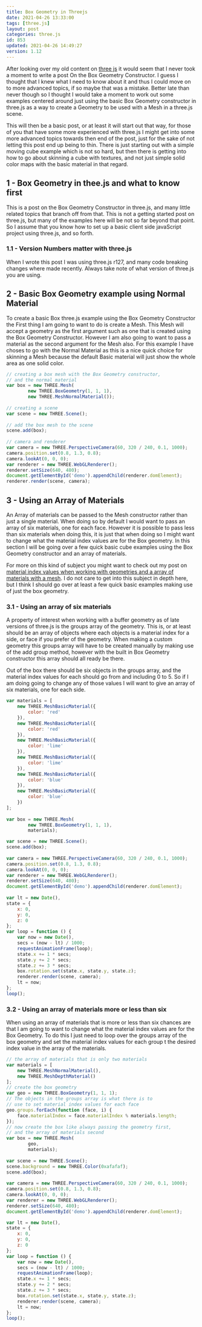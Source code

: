 ```yaml
---
title: Box Geometry in Threejs
date: 2021-04-26 13:33:00
tags: [three.js]
layout: post
categories: three.js
id: 853
updated: 2021-04-26 14:49:27
version: 1.12
---
```


After looking over my old content on [three js](https://threejs.org/) it would seem that I never took a moment to write a post On the Box Geometry Constructor. I guess I thought that I knew what I need to know about it and thus I could move on to more advanced topics, if so maybe that was a mistake. Better late than never though so I thought I would take a moment to work out some examples centered around just using the basic Box Geometry constructor in three.js as a way to create a Geometry to be used with a Mesh in a three.js scene.

This will then be a basic post, or at least it will start out that way, for those of you that have some more experienced with three.js I might get into some more advanced topics towards then end of the post, just for the sake of not letting this post end up being to thin. There is just starting out with a simple moving cube example which is not so hard, but then there is getting into how to go about skinning a cube with textures, and not just simple solid color maps with the basic material in that regard.

<!-- more -->

## 1 - Box Geometry in thee.js and what to know first

This is a post on the Box Geometry Constructor in three.js, and many little related topics that branch off from that. This is not a getting started post on three.js, but many of the examples here will be not so far beyond that point. So I assume that you know how to set up a basic client side javaScript project using three.js, and so forth.

### 1.1 - Version Numbers matter with three.js

When I wrote this post I was using three.js r127, and many code breaking changes where made recently. Always take note of what version of three.js you are using.

## 2 - Basic Box Geometry example using Normal Material

To create a basic Box three.js example using the Box Geometry Constructor the First thing I am going to want to do is create a Mesh. This Mesh will accept a geometry as the first argument such as one that is created using the Box Geometry Constructor. However I am also going to want to pass a material as the second argument for the Mesh also. For this example I have choses to go with the Normal Material as this is a nice quick choice for skinning a Mesh because the default Basic material will just show the whole area as one solid color.

```js
// creating a box mesh with the Box Geometry constructor,
// and the normal material
var box = new THREE.Mesh(
        new THREE.BoxGeometry(1, 1, 1),
        new THREE.MeshNormalMaterial());
 
// creating a scene
var scene = new THREE.Scene();
 
// add the box mesh to the scene
scene.add(box);
 
// camera and renderer
var camera = new THREE.PerspectiveCamera(60, 320 / 240, 0.1, 1000);
camera.position.set(0.8, 1.3, 0.8);
camera.lookAt(0, 0, 0);
var renderer = new THREE.WebGLRenderer();
renderer.setSize(640, 480);
document.getElementById('demo').appendChild(renderer.domElement);
renderer.render(scene, camera);
```

## 3 - Using an Array of Materials

An Array of materials can be passed to the Mesh constructor rather than just a single material. When doing so by default I would want to pass an array of six materials, one for each face. However it is possible to pass less than six materials when doing this, it is just that when doing so I might want to change what the material index values are for the Box geometry. In this section I will be going over a few quick basic cube examples using the Box Geometry constructor and an array of materials. 

For more on this kind of subject you might want to check out my post on [material index values when working with geometries and a array of materials with a mesh](/2018/05/14/threejs-mesh-material-index/). I do not care to get into this subject in depth here, but I think I should go over at least a few quick basic examples making use of just the box geometry.

### 3.1 - Using an array of six materials

A property of interest when working with a buffer geometry as of late versions of three.js is the groups array of the geometry. This is, or at least should be an array of objects where each objects is a material index for a side, or face if you prefer of the geometry. When making a custom geometry this groups array will have to be created manually by making use of the add group method, however with the built in Box Geometry constructor this array should all ready be there.

Out of the box there should be six objects in the groups array, and the material index values for each should go from  and including 0 to 5. So if I am doing going to change any of those values I will want to give an array of six materials, one for each side.

```js
var materials = [
    new THREE.MeshBasicMaterial({
        color: 'red'
    }),
    new THREE.MeshBasicMaterial({
        color: 'red'
    }),
    new THREE.MeshBasicMaterial({
        color: 'lime'
    }),
    new THREE.MeshBasicMaterial({
        color: 'lime'
    }),
    new THREE.MeshBasicMaterial({
        color: 'blue'
    }),
    new THREE.MeshBasicMaterial({
        color: 'blue'
    })
];
 
var box = new THREE.Mesh(
        new THREE.BoxGeometry(1, 1, 1),
        materials);

var scene = new THREE.Scene();
scene.add(box);
 
var camera = new THREE.PerspectiveCamera(60, 320 / 240, 0.1, 1000);
camera.position.set(0.8, 1.3, 0.8);
camera.lookAt(0, 0, 0);
var renderer = new THREE.WebGLRenderer();
renderer.setSize(640, 480);
document.getElementById('demo').appendChild(renderer.domElement);
 
var lt = new Date(),
state = {
    x: 0,
    y: 0,
    z: 0
};
var loop = function () {
    var now = new Date(),
    secs = (now - lt) / 1000;
    requestAnimationFrame(loop);
    state.x += 1 * secs;
    state.y += 2 * secs;
    state.z += 3 * secs;
    box.rotation.set(state.x, state.y, state.z);
    renderer.render(scene, camera);
    lt = now;
};
loop();
```

### 3.2 - Using an array of materials more or less than six

When using an array of materials that is more or less than six chances are that I am going to want to change what the material index values are for the Box Geometry. To do this I just need to loop over the groups array of the box geometry and set the material index values for each group t the desired index value in the array of the materials.

```js
// the array of materials that is only two materials
var materials = [
    new THREE.MeshNormalMaterial(),
    new THREE.MeshDepthMaterial()
];
// create the box geometry
var geo = new THREE.BoxGeometry(1, 1, 1);
// The objects in the groups array is what there is to
// use to set material index values for each face
geo.groups.forEach(function (face, i) {
    face.materialIndex = face.materialIndex % materials.length;
});
// now create the box like always passing the geometry first,
// and the array of materials second
var box = new THREE.Mesh(
        geo,
        materials);
 
var scene = new THREE.Scene();
scene.background = new THREE.Color(0xafafaf);
scene.add(box);
 
var camera = new THREE.PerspectiveCamera(60, 320 / 240, 0.1, 1000);
camera.position.set(0.8, 1.3, 0.8);
camera.lookAt(0, 0, 0);
var renderer = new THREE.WebGLRenderer();
renderer.setSize(640, 480);
document.getElementById('demo').appendChild(renderer.domElement);

var lt = new Date(),
state = {
    x: 0,
    y: 0,
    z: 0
};
var loop = function () {
    var now = new Date(),
    secs = (now - lt) / 1000;
    requestAnimationFrame(loop);
    state.x += 1 * secs;
    state.y += 2 * secs;
    state.z += 3 * secs;
    box.rotation.set(state.x, state.y, state.z);
    renderer.render(scene, camera);
    lt = now;
};
loop();
```